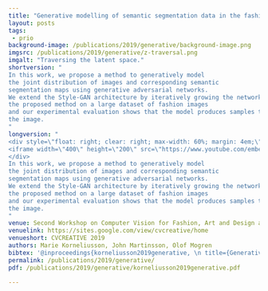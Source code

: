 ```yaml
---
title: "Generative modelling of semantic segmentation data in the fashion domain"
layout: posts
tags:
 - prio
background-image: /publications/2019/generative/background-image.png
imgsrc: /publications/2019/generative/z-traversal.png
imgalt: "Traversing the latent space."
shortversion: "
In this work, we propose a method to generatively model
the joint distribution of images and corresponding semantic
segmentation maps using generative adversarial networks.
We extend the Style-GAN architecture by iteratively growing the network during training, to add new output channels that model the semantic segmentation maps. We train
the proposed method on a large dataset of fashion images
and our experimental evaluation shows that the model produces samples that are coherent and plausible with semantic segmentation maps that closely match the semantics in
the image.
"
longversion: "
<div style=\"float: right; clear: right; max-width: 60%; margin: 4em;\" />
<iframe width=\"400\" height=\"200\" src=\"https://www.youtube.com/embed/rxKvVlrCi7g?rel=0\" frameborder=\"0\" allow=\"autoplay; encrypted-media\" allowfullscreen></iframe>
</div>
In this work, we propose a method to generatively model
the joint distribution of images and corresponding semantic
segmentation maps using generative adversarial networks.
We extend the Style-GAN architecture by iteratively growing the network during training, to add new output channels that model the semantic segmentation maps. We train
the proposed method on a large dataset of fashion images
and our experimental evaluation shows that the model produces samples that are coherent and plausible with semantic segmentation maps that closely match the semantics in
the image.
"
venue: Second Workshop on Computer Vision for Fashion, Art and Design at ICCV 2019
venuelink: https://sites.google.com/view/cvcreative/home
venueshort: CVCREATIVE 2019
authors: Marie Korneliusson, John Martinsson, Olof Mogren
bibtex: '@inproceedings{korneliusson2019generative, \n title={Generative modelling of semantic segmentation data in the fashion domain}, \n author={Marie Korneliusson and John Martinsson and Olof Mogren}, \n booktitle={Proceedings of Second Workshop on Computer Vision for Fashion, Art and Design at ICCV 2019}, \n year={2019}}'
permalink: /publications/2019/generative/
pdf: /publications/2019/generative/korneliusson2019generative.pdf

---
```

